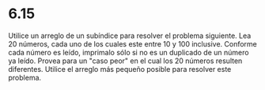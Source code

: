 # 6.15

Utilice un arreglo de un subíndice para resolver el problema siguiente. Lea 20 números, cada uno de los cuales este entre 10 y 100 inclusive. Conforme cada número es leído, imprimalo sólo si no es un duplicado de un número ya leído. Provea para un "caso peor" en el cual los 20 números resulten diferentes. Utilice el arreglo más pequeño posible para resolver este problema.

